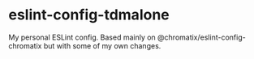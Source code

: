 # eslint-config-tdmalone
My personal ESLint config. Based mainly on @chromatix/eslint-config-chromatix but with some of my own changes.
